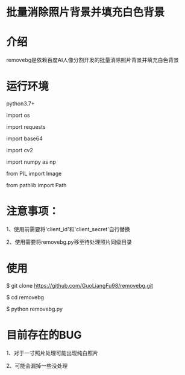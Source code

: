 # 批量消除照片背景并填充白色背景

# 介绍

removebg是依赖百度AI人像分割开发的批量消除照片背景并填充白色背景

# 运行环境
python3.7+

import os

import requests

import base64

import cv2

import numpy as np

from PIL import Image

from pathlib import Path


# 注意事项：
1、使用前需要将'client_id'和'client_secret'自行替换

2、使用需要将removebg.py移至待处理照片同级目录

# 使用

$ git clone https://github.com/GuoLiangFu98/removebg.git

$ cd removebg

$ python removebg.py

# 目前存在的BUG
1、对于一寸照片处理可能出现纯白照片

2、可能会漏掉一些没处理
